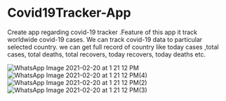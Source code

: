 # Covid19Tracker-App

Create app regarding covid-19 tracker .Feature of this app it track worldwide covid-19 cases.
We can track covid-19 data to particular selected country. we can get full record of country
like today cases ,total cases, total deaths, total recovers, today recovers, today deaths etc.

![WhatsApp Image 2021-02-20 at 1 21 12 PM](https://user-images.githubusercontent.com/54788133/108588578-fa298d00-737f-11eb-86a2-4a315dcc8cc3.jpeg)
![WhatsApp Image 2021-02-20 at 1 21 12 PM(4)](https://user-images.githubusercontent.com/54788133/108588722-a9666400-7380-11eb-997f-b07b9015e357.jpeg)
![WhatsApp Image 2021-02-20 at 1 21 12 PM(2)](https://user-images.githubusercontent.com/54788133/108588744-c733c900-7380-11eb-8154-84ba0498a513.jpeg)
![WhatsApp Image 2021-02-20 at 1 21 12 PM(3)](https://user-images.githubusercontent.com/54788133/108588771-e92d4b80-7380-11eb-82a0-59ae1910dbb6.jpeg)



